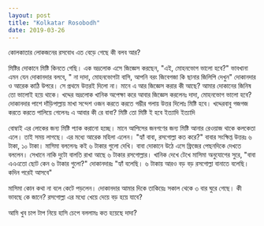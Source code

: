 ```yaml
---
layout: post
title: "Kolkatar Rosobodh"
date: 2019-03-26
---
```




কোলকাতার লোকজনের রসবোধ এত বেড়ে গেছে কী বলব আর?

মিষ্টির দোকানে মিষ্টি কিনতে গেছি। এক ভদ্রলোক এসে জিজ্ঞেস করছেন, "এই, মোহনভোগ ভালো হবে?" ভাবখানা এমন যেন দোকানদার বলবে, " না দাদা, মোহনভোগটা বাসি, আপনি বরং জিবেগজা কি ছানার জিলিপি দেখুন" 
দোকানদার ও আরেক কাঠি উপরে। সে প্রথমে উত্তরই দিলো না। মানে এ আর জিজ্ঞেস করার কী আছে? আমার দোকানের জিনিষ তো ভালোই হয়ে থাকে। 
খদ্দের ভদ্রলোক খানিক অপেক্ষা করে আবার জিজ্ঞেস করলেনঃ দাদা, মোহনভোগ ভালো হবে? 
দোকানদার পাশে দাঁড়িপাল্লায় মাখা সন্দেশ ওজন করতে করতে গম্ভীর গলায় উত্তর দিলোঃ মিষ্টি হবে। খদ্দেরবাবু গজগজ করতে করতে পালিয়ে গেলেনঃ এ আবার কী রে বাবা? মিষ্টি তো মিষ্টি ই হবে ইত্যাদি ইত্যাদি

বোম্বাই এর লোকের জন্য মিষ্টি প্যাক করানো হচ্ছে। মানে আপিসের জনগণের জন্য মিষ্টি আনার রেওয়াজ থাকে কলকেতা এলে। তাই সময় লাগছে। এর মধ্যে আরেক মহিলা এলেন। "হ্যাঁ বাবা, রসগোল্লা কত করে?" 
বাবার সংক্ষিপ্ত উত্তরঃ ৬ টাকা, ১০ টাকা। মাসিমা বললেনঃ কই ৬ টাকার গুলো দেখি। বাবা দোকানে উঠে এসে ফ্রিজের পেছনদিকে দেখতে বললেন। সেখানে নাকি দুটো বালতি রাখা আছে ৬ টাকার রসগোল্লার। খানিক দেখে টেখে মাসিমা অনুযোগের সুরে, "বাবা এএএতো ছোট কেন ৬ টাকার গুলো?" দোকানদারঃ "হ্যাঁ বলেছি। ৬ টাকায় আরও বড় বড় রসগোল্লা বানাতে বলেছি। কদিন পরেই আসবে"

মাসিমা কোন কথা না বলে কেটে পড়লেন। দোকানদার আমার দিকে তাকিয়েঃ সকাল থেকে ৩ বার ঘুরে গেছে। কী ভাবছে কে জানে? রসগোল্লা এর মধ্যে খেয়ে দেয়ে বড় হয়ে যাবে?

আমি খুব চাপ টাপ নিয়ে হাসি চেপে বললামঃ কত হয়েছে দাদা?